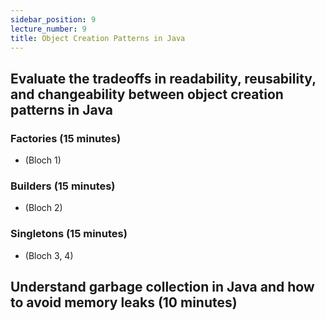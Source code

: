 ```yaml
---
sidebar_position: 9
lecture_number: 9
title: Object Creation Patterns in Java
---
```


## Evaluate the tradeoffs in readability, reusability, and changeability between object creation patterns in Java

### Factories (15 minutes)
- (Bloch 1)
### Builders (15 minutes)
- (Bloch 2) 
### Singletons (15 minutes)
- (Bloch 3, 4)

## Understand garbage collection in Java and how to avoid memory leaks (10 minutes)



